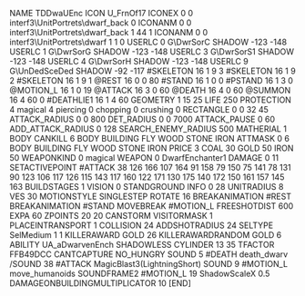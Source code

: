 NAME 			TDDwaUEnc
ICON 			U_FrnOf17
ICONEX 0 0 interf3\UnitPortrets\dwarf_back 0
ICONANM 0 0 interf3\UnitPortrets\dwarf_back 1 44 1
ICONANM 0 0 interf3\UnitPortrets\dwarf 1 1 0
USERLC 			0 G\DwrSorC SHADOW -123 -148
USERLC 			1 G\DwrSorG SHADOW -123 -148
USERLC 			3 G\DwrSorS1 SHADOW -123 -148
USERLC 			4 G\DwrSorH SHADOW -123 -148
USERLC 			9 G\UnDedSceDed SHADOW -92 -117
#SKELETON               16 1 9 3
#SKELETON               16 1 9 2
#SKELETON               16 1 9 1
@REST      		16 0 0 80
#STAND     		16 1 0 0
#PSTAND    		16 1 3 0
@MOTION_L  		16 1 0 19
@ATTACK    		16 3 0 60
@DEATH     		16 4 0 60
@SUMMON     		16 4 60 0 
#DEATHLIE1 		16 1 4 60
GEOMETRY    		1 15 25
LIFE        		250
PROTECTION 		4 magical 4 piercing 0 chopping 0 crushing 0
RECTANGLE 		0 0 32 45
ATTACK_RADIUS 		0 0 800
DET_RADIUS 		0 0 7000
ATTACK_PAUSE 		0 60
ADD_ATTACK_RADIUS 	0 128
SEARCH_ENEMY_RADIUS 	500
MATHERIAL 		1 BODY
CANKILL 		6 BODY BUILDING FLY WOOD STONE IRON
ATTMASK 0 6 BODY BUILDING FLY WOOD STONE IRON
PRICE 			3 COAL 30 GOLD 50 IRON 50
WEAPONKIND 		0 magical
WEAPON 			0 DwarfEnchanter1
DAMAGE      		0 11
SETACTIVEPOINT		#ATTACK 38 126 166 107 164 91 158 79 150 75 141 78 131 90 123 106 117 126 115 143 117 160 122 171 130 175 140 172 150 161 157 145 163
BUILDSTAGES 		 1
VISION 			0
STANDGROUND
INFO 			0 28
UNITRADIUS 		8
VES 			30
MOTIONSTYLE 		SINGLESTEP
ROTATE 			16
BREAKANIMATION 		#REST
BREAKANIMATION 		#STAND
MOVEBREAK 		#MOTION_L
FREESHOTDIST 		600
EXPA 			60
ZPOINTS 20 20
CANSTORM
VISITORMASK 1
PLACEINTRANSPORT 1
COLLISION 24
ADDSHOTRADIUS 24
SELTYPE SelMedium 1 1
KILLERAWARD             GOLD 26
KILLERAWARDRANDOM       GOLD 6
ABILITY			UA_aDwarvenEnch
SHADOWLESS
CYLINDER 13 35
TFACTOR FFB49DCC
CANTCAPTURE
NO_HUNGRY
SOUND 5 #DEATH death_dwarv
/SOUND 38 #ATTACK MagicBlast3(LightningShort)
SOUND 9 #MOTION_L move_humanoids
SOUNDFRAME2 #MOTION_L 19
ShadowScaleX 0.5
DAMAGEONBUILDINGMULTIPLICATOR 10
[END]
